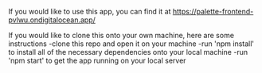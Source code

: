 If you would like to use this app, you can find it at https://palette-frontend-pvlwu.ondigitalocean.app/ 

If you would like to clone this onto your own machine, here are some instructions
-clone this repo and open it on your machine
-run 'npm install' to install all of the necessary dependencies onto your local machine
-run 'npm start' to get the app running on your local server